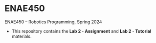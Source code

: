 # ENAE450
ENAE450 – Robotics Programming, Spring 2024

* This repository contains the **Lab 2 - Assignment** and **Lab 2 - Tutorial** materials.
